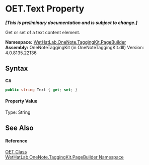 # OET.Text Property 
 _**\[This is preliminary documentation and is subject to change.\]**_

Get or set of a text content element.

**Namespace:**&nbsp;<a href="56352230-71f2-f4b7-63a8-983965663af5.md">WetHatLab.OneNote.TaggingKit.PageBuilder</a><br />**Assembly:**&nbsp;OneNoteTaggingKit (in OneNoteTaggingKit.dll) Version: 4.0.8135.22136

## Syntax

**C#**<br />
``` C#
public string Text { get; set; }
```


#### Property Value
Type: String

## See Also


#### Reference
<a href="66b42f80-13bf-4c95-6d57-7ca3e971cfeb.md">OET Class</a><br /><a href="56352230-71f2-f4b7-63a8-983965663af5.md">WetHatLab.OneNote.TaggingKit.PageBuilder Namespace</a><br />